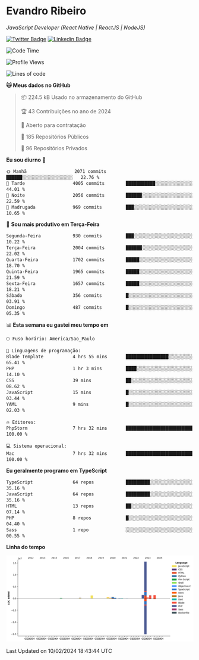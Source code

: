 # Evandro **Ribeiro**

*JavaScript Developer (React Native | ReactJS | NodeJS)*

[![Twitter Badge](https://img.shields.io/badge/-@ribeiroevandro-201B2D?style=flat-square&labelColor=201B2D&logo=twitter&logoColor=white&link=https://twitter.com/ribeiroevandro)](https://twitter.com/ribeiroevandro) 
[![Linkedin Badge](https://img.shields.io/badge/-Evandro%20Ribeiro-201B2D?style=flat-square&logo=Linkedin&logoColor=white&link=https://www.linkedin.com/in/ribeiroevandro)](https://www.linkedin.com/in/ribeiroevandro) 


<!--START_SECTION:waka-->
![Code Time](http://img.shields.io/badge/Code%20Time-3%2C674%20hrs%2055%20mins-blue)

![Profile Views](http://img.shields.io/badge/Visualizac%C3%B5es%20do%20perfil-0-blue)

![Lines of code](https://img.shields.io/badge/Desde%20o%20Hello%20World%20eu%20escrevi-23.2%20million%20linhas%20de%20c%C3%B3digo-blue)

**🐱 Meus dados no GitHub** 

> 📦 224.5 kB Usado no armazenamento do GitHub 
 > 
> 🏆 43 Contribuições no ano de 2024
 > 
> 💼 Aberto para contratação
 > 
> 📜 185 Repositórios Públicos 
 > 
> 🔑 96 Repositórios Privados 
 > 
**Eu sou diurno 🐤** 

```text
🌞 Manhã                  2071 commits        ██████░░░░░░░░░░░░░░░░░░░   22.76 % 
🌆 Tarde                  4005 commits        ███████████░░░░░░░░░░░░░░   44.01 % 
🌃 Noite                  2056 commits        ██████░░░░░░░░░░░░░░░░░░░   22.59 % 
🌙 Madrugada              969 commits         ███░░░░░░░░░░░░░░░░░░░░░░   10.65 % 
```
📅 **Sou mais produtivo em Terça-Feira** 

```text
Segunda-Feira            930 commits         ███░░░░░░░░░░░░░░░░░░░░░░   10.22 % 
Terça-Feira              2004 commits        ██████░░░░░░░░░░░░░░░░░░░   22.02 % 
Quarta-Feira             1702 commits        █████░░░░░░░░░░░░░░░░░░░░   18.70 % 
Quinta-Feira             1965 commits        █████░░░░░░░░░░░░░░░░░░░░   21.59 % 
Sexta-Feira              1657 commits        █████░░░░░░░░░░░░░░░░░░░░   18.21 % 
Sábado                   356 commits         █░░░░░░░░░░░░░░░░░░░░░░░░   03.91 % 
Domingo                  487 commits         █░░░░░░░░░░░░░░░░░░░░░░░░   05.35 % 
```


📊 **Esta semana eu gastei meu tempo em** 

```text
🕑︎ Fuso horário: America/Sao_Paulo

💬 Linguagens de programação: 
Blade Template           4 hrs 55 mins       ████████████████░░░░░░░░░   65.41 % 
PHP                      1 hr 3 mins         ████░░░░░░░░░░░░░░░░░░░░░   14.10 % 
CSS                      39 mins             ██░░░░░░░░░░░░░░░░░░░░░░░   08.62 % 
JavaScript               15 mins             █░░░░░░░░░░░░░░░░░░░░░░░░   03.44 % 
YAML                     9 mins              █░░░░░░░░░░░░░░░░░░░░░░░░   02.03 % 

🔥 Editores: 
PhpStorm                 7 hrs 32 mins       █████████████████████████   100.00 % 

💻 Sistema operacional: 
Mac                      7 hrs 32 mins       █████████████████████████   100.00 % 
```

**Eu geralmente programo em TypeScript** 

```text
TypeScript               64 repos            █████████░░░░░░░░░░░░░░░░   35.16 % 
JavaScript               64 repos            █████████░░░░░░░░░░░░░░░░   35.16 % 
HTML                     13 repos            ██░░░░░░░░░░░░░░░░░░░░░░░   07.14 % 
PHP                      8 repos             █░░░░░░░░░░░░░░░░░░░░░░░░   04.40 % 
Sass                     1 repo              ░░░░░░░░░░░░░░░░░░░░░░░░░   00.55 % 
```



**Linha do tempo**

![Lines of Code chart](https://raw.githubusercontent.com/ribeiroevandro/ribeiroevandro/main/assets/bar_graph.png)


 Last Updated on 10/02/2024 18:43:44 UTC
<!--END_SECTION:waka-->
